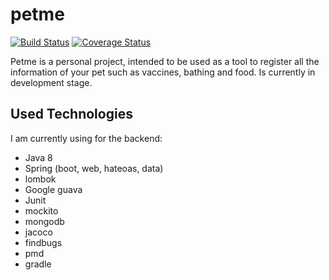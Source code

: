 # petme
[![Build Status](https://travis-ci.org/germandavid85/example-java-hateoas-pet-app.svg?branch=master)](https://travis-ci.org/germandavid85/example-java-hateoas-pet-app)
[![Coverage Status](https://coveralls.io/repos/github/germandavid85/example-java-hateoas-pet-app/badge.svg)](https://coveralls.io/github/germandavid85/example-java-hateoas-pet-app)

Petme is a personal project, intended to be used as a tool to register all the information of your pet such as vaccines, bathing and food. Is currently in development stage.

## Used Technologies
I am currently using for the backend:
* Java 8
* Spring (boot, web, hateoas, data)
* lombok
* Google guava
* Junit
* mockito
* mongodb
* jacoco
* findbugs
* pmd
* gradle
